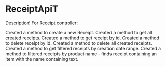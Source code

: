 # ReceiptApiT
Description!
For Receipt controller:

Created a method to create a new Receipt.
Created a method to get all created receipts.
Created a method to get receipt by id.
Created a method to delete receipt by id.
Created a method to delete all created receipts.
Created a method to get filtered receipts by creation date range.
Created a method to filtered receipts by product name - finds receipt containing an item with the name containing text.
